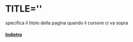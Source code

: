 # TITLE=''
specifica il titolo della pagina quando il cursore ci va sopra

#### [Indietro](../tags/a.md)